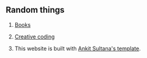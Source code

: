 ## Random things
1. [Books](books.md)

2. [Creative coding](https://www.instagram.com/creativecoding_lab)

3. This website is built with [Ankit Sultana's template](https://github.com/ankitsultana/researcher).
